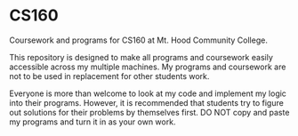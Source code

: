 # CS160

Coursework and programs for CS160 at Mt. Hood Community College.

This repository is designed to make all programs and coursework easily accessible across my multiple machines. My programs and coursework are not to be used in replacement for other students work.

Everyone is more than welcome to look at my code and implement my logic into their programs. However, it is recommended that students try to figure out solutions for their problems by themselves first. DO NOT copy and paste my programs and turn it in as your own work.
